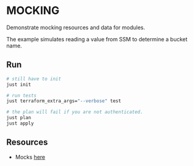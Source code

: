 # MOCKING

Demonstrate mocking resources and data for modules.  

The example simulates reading a value from SSM to determine a bucket name.  

## Run

```sh
# still have to init
just init

# run tests
just terraform_extra_args="--verbose" test

# the plan will fail if you are not authenticated.  
just plan
just apply
```

## Resources

- Mocks [here](https://developer.hashicorp.com/terraform/language/tests/mocking)
